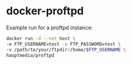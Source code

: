 # docker-proftpd

Example run for a proftpd instance:

```bash
docker run -d --net host \
-e FTP_USERNAME=test -e FTP_PASSWORD=test \
-v /path/to/your/ftpdir:/home/$FTP_USERNAME \
hauptmedia/proftpd
```

